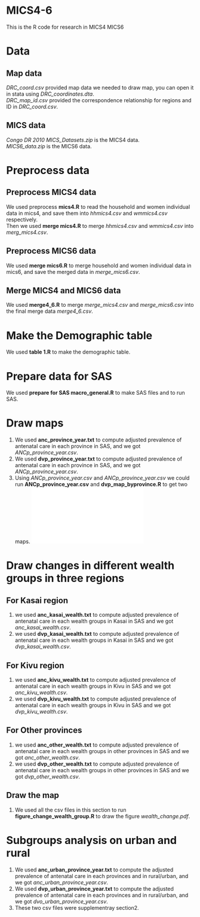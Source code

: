 # MICS4-6
This is the R code for research in MICS4 MICS6
# Data
## Map data
*DRC_coord.csv* provided map data we needed to draw map, you can open it in stata using *DRC_coordinates.dta*.  
*DRC_map_id.csv* provided the correspondence relationship for regions and ID in *DRC_coord.csv*.  
## MICS data
*Congo DR 2010 MICS_Datasets.zip* is the MICS4 data.  
*MICS6_data.zip* is the MICS6 data.  
# Preprocess data 
## Preprocess MICS4 data
We used preprocess **mics4.R** to read the household and women individual data in mics4, and save them into *hhmics4.csv* and *wmmics4.csv* respectively.  
Then we used **merge mics4.R** to merge *hhmics4.csv* and *wmmics4.csv* into *merg_mics4.csv*.  
## Preprocess MICS6 data
We used **merge mics6.R** to merge household and women individual data in mics6, and save the merged data in *merge_mics6.csv*.  
## Merge MICS4 and MICS6 data
We used **merge4_6.R** to merge *merge_mics4.csv* and *merge_mics6.csv* into the final merge data *merge4_6.csv*. 
# Make the Demographic table
We used **table 1.R** to make the demographic table. 
# Prepare data for SAS
We used **prepare for SAS macro_general.R** to make SAS files and to run SAS. 
# Draw maps
1. We used **anc_province_year.txt** to compute adjusted prevalence of antenatal care in each province in SAS, and we got *ANCp_province_year.csv*.  
2. We used **dvp_province_year.txt** to compute adjusted prevalence of antenatal care in each province in SAS, and we got *ANCp_province_year.csv*.  
3. Using *ANCp_province_year.csv* and *ANCp_province_year.csv* we could run **ANCp_province_year.csv** and **dvp_map_byprovince.R** to get two maps. 
![](wealth_change.pdf)
# Draw changes in different wealth groups in three regions
## For Kasai region
1. we used **anc_kasai_wealth.txt** to compute adjusted prevalence of antenatal care in each wealth groups in Kasai in SAS and we got *anc_kasai_wealth.csv*.  
2. we used **dvp_kasai_wealth.txt** to compute adjusted prevalence of antenatal care in each wealth groups in Kasai in SAS and we got *dvp_kasai_wealth.csv*.   
## For Kivu region
1. we used **anc_kivu_wealth.txt** to compute adjusted prevalence of antenatal care in each wealth groups in Kivu in SAS and we got *anc_kivu_wealth.csv*.   
2. we used **dvp_kivu_wealth.txt** to compute adjusted prevalence of antenatal care in each wealth groups in Kivu in SAS and we got *dvp_kivu_wealth.csv*.   
## For Other provinces
1. we used **anc_other_wealth.txt** to compute adjusted prevalence of antenatal care in each wealth groups in other provinces in SAS and we got *anc_other_wealth.csv*.  
2. we used **dvp_other_wealth.txt** to compute adjusted prevalence of antenatal care in each wealth groups in other provinces in SAS and we got *dvp_other_wealth.csv*.  
## Draw the map
1. We used all the csv files in this section to run  **figure_change_wealth_group.R** to draw the figure *wealth_change.pdf*. 

# Subgroups analysis on urban and rural
1. We used **anc_urban_province_year.txt** to compute the adjusted prevalence of antenatal care in each provinces and in rural/urban, and we got *anc_urban_province_year.csv*.  
2. We used **dvp_urban_province_year.txt** to compute the adjusted prevalence of antenatal care in each provinces and in rural/urban, and we got *dvo_urban_province_year.csv*.  
3. These two csv files were supplementray section2. 
